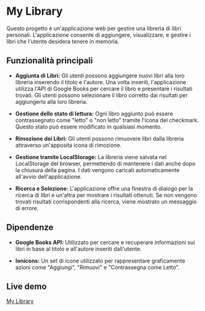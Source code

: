 # My Library

Questo progetto è un'applicazione web per gestire una libreria di libri personali. L'applicazione consente di aggiungere, visualizzare, e gestire i libri che l'utente desidera tenere in memoria.

## Funzionalità principali

- **Aggiunta di Libri:** Gli utenti possono aggiungere nuovi libri alla loro libreria inserendo il titolo e l'autore. Una volta inseriti, l'applicazione utilizza l'API di Google Books per cercare il libro e presentare i risultati trovati. Gli utenti possono selezionare il libro corretto dai risultati per aggiungerlo alla loro libreria.

- **Gestione dello stato di lettura:** Ogni libro aggiunto può essere contrassegnato come "letto" o "non letto" tramite l'icona del checkmark. Questo stato può essere modificato in qualsiasi momento.

- **Rimozione dei Libri:** Gli utenti possono rimuovere libri dalla libreria attraverso un'apposita icona di rimozione.

- **Gestione tramite LocalStorage:** La libreria viene salvata nel LocalStorage del browser, permettendo di mantenere i dati anche dopo la chiusura della pagina. I dati vengono caricati automaticamente all'avvio dell'applicazione.

- **Ricerca e Selezione:** L'applicazione offre una finestra di dialogo per la ricerca di libri e un'altra per mostrare i risultati ottenuti. Se non vengono trovati risultati corrispondenti alla ricerca, viene mostrato un messaggio di errore.

## Dipendenze

- **Google Books API:** Utilizzato per cercare e recuperare informazioni sui libri in base al titolo e all'autore inseriti dall'utente.

- **Ionicons:** Un set di icone utilizzato per rappresentare graficamente azioni come "Aggiungi", "Rimuovi" e "Contrassegna come Letto".

## Live demo

<p><a href="https://stetisci.github.io/library/" >My Library </p>

